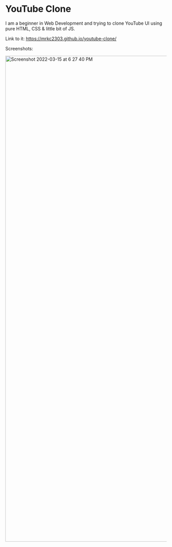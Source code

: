 # YouTube Clone

I am a beginner in Web Development and trying to clone YouTube UI using pure HTML, CSS & little bit of JS.

Link to it: https://mrkc2303.github.io/youtube-clone/

Screenshots: 

<img width="1512" alt="Screenshot 2022-03-15 at 6 27 40 PM" src="https://user-images.githubusercontent.com/67221487/158382970-8e837e19-0a8d-49c2-a2be-ad6a74bd08b7.png">

